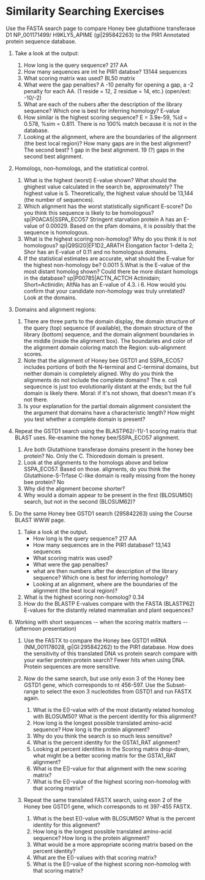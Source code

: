 # Similarity Searching Exercises

Use the FASTA search page to compare Honey bee glutathione transferase D1 NP_001171499/ H9KLY5_APIME (gi|295842263) to the PIR1 Annotated protein sequence database.

1. Take a look at the output:  
 
	1. How long is the query sequence? 217 AA
	2. How many sequences are int he PIR1 databse? 13144 sequences
	3. What scoring matrix was used? BL50 matrix
	4. What were the gap penalties? A -10 penalty for opening a gap, a -2 penalty for each AA. (1 reside = 12, 2 residue = 14, etc.) (open/ext: -10/-2)
	5. What are each of the nubers after the description of the library sequence? Which one is best for inferring homology? E-value
	6. How similar is the highest scoring sequence? E = 3.9e-59, %id = 0.578, %sim = 0.811. There is no 100% match because it is not in the database.
	7. Looking at the alignment, where are the boundaries of the alignment (the best local region)? How many gaps are in the best alignment? The second best? 1 gap in the best alignment. 19 (?) gaps in the second best alignment.

2. Homologs, non-homologs, and the statistical control.  

	1. What is the highest (worst) E-value shown? What should the ghighest value calculated in the search be, approximately? The highest value is 5. Theoretically, the highest value should be 13,144 (the number of sequences).
	2. Which alignment has the worst statistically significant E-score? Do you think this sequence is likely to be homologous? sp|P0ACA5|SSPA_ECO57 Stringent starvation protein A has an E-value of 0.00029. Based on the pfam domains, it is possibly that the sequence is homologous.
	3. What is the highest scoring non-homolog? Why do you think it is not homologous? sp|Q9SI20|EF1D2_ARATH Elongation factor 1-delta 2; Shor has an E-value of 0.11 and no homologous domains.
	4. If the statistical estimates are accurate, what should the E-value for the highest non-homology be? 0.0011
	5.What is the E-value of the most distant homolog shown? Could there be more distant homologs in the database? sp|P00785|ACTN_ACTCH Actinidain; Short=Actinidin; AltNa has an E-value of 4.3.
i	6. How would you confirm that your candidate non-homology was truly unrelated?  Look at the domains.

3. Domains and alignment regions:  

	1. There are three parts to the domain display, the domain structure of the query (top) sequence (if available), the domain structure of the library (bottom) sequence, and the domain alignment boundaries in the middle (inside the alignment box). The boundaries and color of the alignment domain coloring match the Region: sub-alignment scores.
	2. Note that the alignment of Honey bee GSTD1 and SSPA_ECO57 includes portions of both the N-terminal and C-terminal domains, but neither domain is completely aligned. Why do you think the alignments do not include the complete domains? The e. coli sequecnce is just too evolutionarily distant at the ends; but the full domain is likely there. Moral: if it's not shown, that doesn't mean it's not there.
	3. Is your explanation for the partial domain alignment consistent the the argument that domains have a characteristic length? How might you test whether a complete domain is present?

4. Repeat the GSTD1 search using the BLASTP62/-11/-1 scoring matrix  that BLAST uses. Re-examine the honey bee/SSPA_ECO57 alignment.  
	
	1. Are both Glutathione transferase domains present in the honey bee protein? No. Only the C. Thioredoxin domain is present.
	2. Look at the alignments to the homologs above and below SSPA_ECO57. Based on those. aligments, do you think the Glutathione-S-Trfase C-like domain is really missing from the honey bee protein? No
	3. Why did the alignment become shorter? 
	4. Why would a domain appear to be present in the first (BLOSUM50) search, but not in the second (BLOSUM62)?

5. Do the same Honey bee GSTD1 search (295842263) using the Course BLAST WWW page.  
	
	1. Take a look at the output. 
		- How long is the query sequence? 217 AA
		- How many sequences are in the PIR1 database? 13,143 sequences
		- What scoring matrix was used?
		- What were the gap penalties?
		- what are then numbers after the description of the library sequence? Which one is best for inferring homology?
		- Looking at an alignment, where are the boundaries of the alignment (the best local region)?
	2. What is the highest scoring non-homolog? 0.34
	3. How do the BLASTP E-values compare with the FASTA (BLASTP62) E-values for the distantly related mammalian and plant sequences?

6. Working with short sequences -- when the scoring matrix matters -- (afternoon presentation) 
	
	1. Use the FASTX to compare the Honey bee GSTD1 mRNA (NM_001178028, gi|GI:295842262) to the PIR1 database. How does the sensitivity of this translated DNA vs protein search compare with your earlier protein:protein search? Fewer hits when using DNA. Protein sequences are more sensitive.
	2. Now do the same search, but use only exon 3 of the Honey bee GSTD1 gene, which corresponds to nt 456-597. Use the Subset-range to select the exon 3 nucleotides from GSTD1 and run FASTX again.

		1. What is the E()-value with of the most distantly related homolog with BLOSUM50? What is the percent identity for this alignment?
		2. How long is the longest possible translated amino-acid sequence? How long is the protein alignment?
		3. Why do you think the search is so much less sensitive?
		4. What is the percent identity for the GSTA1_RAT alignment?
		5. Looking at percent identities in the Scoring matrix drop-down, what might be a better scoring matrix for the GSTA1_RAT alignment?
		6. What is the E()-value for that alignment with the new scoring matrix?
		7. What is the E()-value of the highest scoring non-homolog with that scoring matrix?

	3. Repeat the same translated FASTX search, using exon 2 of the Honey bee GSTD1 gene, which corresponds to nt 397-455 FASTX.

		1. What is the best E()-value with BLOSUM50? What is the percent identity for this alignment?
		2. How long is the longest possible translated amino-acid sequence? How long is the protein alignment?
		3. What would be a more appropriate scoring matrix based on the percent identity?
		4. What are the E()-values with that scoring matrix?
		5. What is the E()-value of the highest scoring non-homolog with that scoring matrix?
